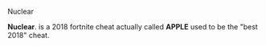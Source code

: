 Nuclear

**Nuclear**. is a 2018 fortnite cheat actually called **APPLE** used to be the "best 2018" cheat.
